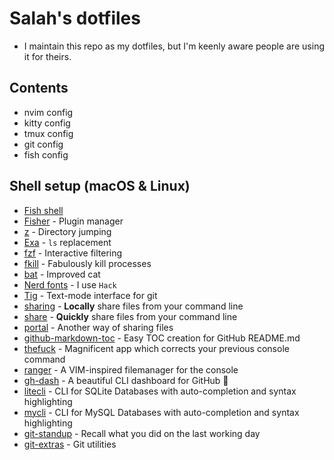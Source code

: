 # Salah's dotfiles

- I maintain this repo as my dotfiles, but I'm keenly aware people are using it for theirs.

## Contents

- nvim config
- kitty config
- tmux config
- git config
- fish config

## Shell setup (macOS & Linux)

- [Fish shell](https://fishshell.com/)
- [Fisher](https://github.com/jorgebucaran/fisher) - Plugin manager
- [z](https://github.com/ajeetdsouza/zoxide) - Directory jumping
- [Exa](https://github.com/ogham/exa) - `ls` replacement
- [fzf](https://github.com/jethrokuan/fzf) - Interactive filtering
- [fkill](https://github.com/sindresorhus/fkill) - Fabulously kill processes
- [bat](https://github.com/sharkdp/bat) - Improved cat
- [Nerd fonts](https://github.com/ryanoasis/nerd-fonts) - I use `Hack`
- [Tig](https://github.com/jonas/tig) - Text-mode interface for git
- [sharing](https://github.com/parvardegr/sharing) - **Locally** share files from your command line
- [share](https://github.com/marionebl/share-cli) - **Quickly** share files from your command line
- [portal](https://github.com/SpatiumPortae/portal) - Another way of sharing files
- [github-markdown-toc](https://github.com/ekalinin/github-markdown-toc) - Easy TOC creation for GitHub README.md
- [thefuck](https://github.com/nvbn/thefuck) - Magnificent app which corrects your previous console command
- [ranger](https://github.com/ranger/ranger) - A VIM-inspired filemanager for the console
- [gh-dash](https://github.com/dlvhdr/gh-dash) - A beautiful CLI dashboard for GitHub 🚀
- [litecli](https://github.com/dbcli/litecli) - CLI for SQLite Databases with auto-completion and syntax highlighting
- [mycli](https://github.com/dbcli/mycli) - CLI for MySQL Databases with auto-completion and syntax highlighting
- [git-standup](https://github.com/kamranahmedse/git-standup) - Recall what you did on the last working day
- [git-extras](https://github.com/tj/git-extras) - Git utilities

